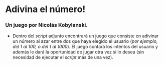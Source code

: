 # Adivina el número!
### Un juego por Nicolás Kobylanski.
- Dentro del *script* adjunto encontrará un juego que consiste en adivinar un número al azar entre dos que haya elegido el usuario (*por ejemplo, del 1 al 100, o del 1 al 1000*). El juego contará los intentos del usuario y además le dará la oportunidad de jugar otra vez si lo desea (sin necesidad de ejecutar el *script* más de una vez).
